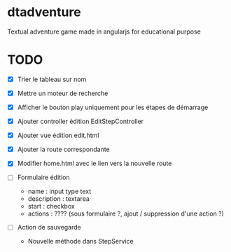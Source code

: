 # dtadventure
Textual adventure game made in angularjs for educational purpose

# TODO

* [x] Trier le tableau sur nom
* [x] Mettre un moteur de recherche
* [x] Afficher le bouton play uniquement pour les étapes de démarrage

* [x] Ajouter controller édition EditStepController
* [x] Ajouter vue édition edit.html
* [x] Ajouter la route correspondante
* [x] Modifier home.html avec le lien vers la nouvelle route
* [ ] Formulaire édition
    * name : input type text
    * description : textarea
    * start : checkbox
    * actions : ???? (sous formulaire ?, ajout / suppression d'une action ?)
* [ ] Action de sauvegarde
    * Nouvelle méthode dans StepService


